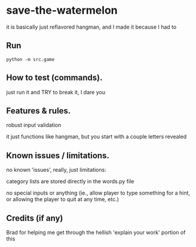 # save-the-watermelon
it is basically just reflavored hangman, and I made it because I had to

## Run
```python -m src.game```

## How to test (commands).
just run it and TRY to break it, I dare you

## Features & rules.
robust input validation

it just functions like hangman, but you start with a couple letters revealed

## Known issues / limitations.
no known 'issues', really, just limitations:

category lists are stored directly in the words.py file

no special inputs or anything (ie., allow player to type something for a hint, or allowing the player to quit at any time, etc.)

## Credits (if any)
Brad for helping me get through the hellish 'explain your work' portion of this
